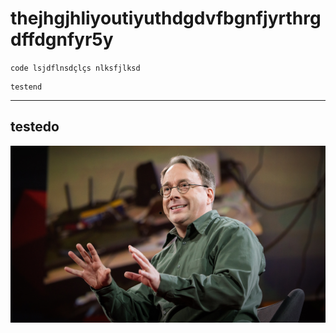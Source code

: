 # thejhgjhliyoutiyuthdgdvfbgnfjyrthrgdffdgnfyr5y
 `code lsjdflnsdçlçs nlksfjlksd`

    testend
    
--- 
testedo
---

![ops!](image.jpg)

